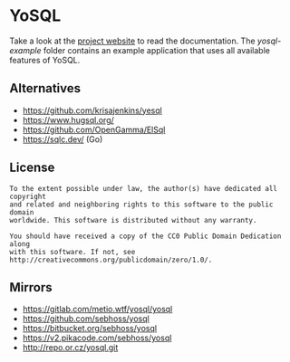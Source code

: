 # YoSQL

Take a look at the [project website](https://yosql.projects.metio.wtf/) to read the documentation. The *yosql-example*
folder contains an example application that uses all available features of YoSQL.

## Alternatives

- https://github.com/krisajenkins/yesql
- https://www.hugsql.org/
- https://github.com/OpenGamma/ElSql
- https://sqlc.dev/ (Go)

## License

```
To the extent possible under law, the author(s) have dedicated all copyright
and related and neighboring rights to this software to the public domain
worldwide. This software is distributed without any warranty.

You should have received a copy of the CC0 Public Domain Dedication along
with this software. If not, see http://creativecommons.org/publicdomain/zero/1.0/.
```

## Mirrors

- https://gitlab.com/metio.wtf/yosql/yosql
- https://github.com/sebhoss/yosql
- https://bitbucket.org/sebhoss/yosql
- https://v2.pikacode.com/sebhoss/yosql
- http://repo.or.cz/yosql.git
